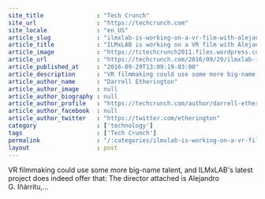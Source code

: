 ```yaml
---
site_title               : "Tech Crunch"
site_url                 : "https://techcrunch.com"
site_locale              : "en_US"
article_slug             : "ilmxlab-is-working-on-a-vr-film-with-alejandro-g-inarritu"
article_title            : "ILMxLAB is working on a VR film with Alejandro G. Iñárritu"
article_image            : "https://tctechcrunch2011.files.wordpress.com/2016/09/revenant-gallery-05-gallery-image.jpg?w=764&h=400&crop=1"
article_url              : "https://techcrunch.com/2016/09/29/ilmxlab-is-working-on-a-vr-film-with-alejandro-g-inarritu/"
article_published_at     : "2016-09-29T13:09:19-03:00"
article_description      : "VR filmmaking could use some more big-name talent, and ILMxLAB's latest project does indeed offer that: The director attached is Alejandro G. Iñárritu,..."
article_author_name      : "Darrell Etherington"
article_author_image     : null
article_author_biography : null
article_author_profile   : "https://techcrunch.com/author/darrell-etherington/"
article_author_facebook  : null
article_author_twitter   : "https://twitter.com/etherington"
category                 : ['technology']
tags                     : ['Tech Crunch']
permalink                : "/:categories/ilmxlab-is-working-on-a-vr-film-with-alejandro-g-inarritu/"
layout                   : post
---
```


VR filmmaking could use some more big-name talent, and ILMxLAB's latest project does indeed offer that: The director attached is Alejandro G. Iñárritu,...
